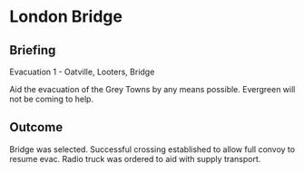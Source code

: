 # London Bridge
## Briefing

Evacuation 1 - Oatville, Looters, Bridge

Aid the evacuation of the Grey Towns by any means possible. Evergreen will not be coming to help.

## Outcome
Bridge was selected. Successful crossing established to allow full convoy to resume evac. Radio truck was ordered to aid with supply transport.